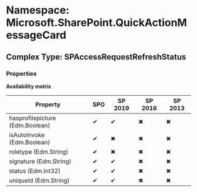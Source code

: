 # Namespace: Microsoft.SharePoint.QuickActionMessageCard

## Complex Type: SPAccessRequestRefreshStatus

### Properties

**Availability matrix**

Property | SPO | SP 2019 | SP 2016 | SP 2013
----------|-----|---------|---------|--------
hasprofilepicture (Edm.Boolean) | ✔ | ✔ | ✖ | ✖
isAutoInvoke (Edm.Boolean) | ✔ | ✖ | ✖ | ✖
roletype (Edm.String) | ✔ | ✖ | ✖ | ✖
signature (Edm.String) | ✔ | ✔ | ✖ | ✖
status (Edm.Int32) | ✔ | ✔ | ✖ | ✖
uniqueId (Edm.String) | ✔ | ✔ | ✖ | ✖

